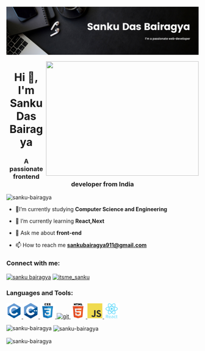 ![logo](https://github.com/Sanku-Bairagya/Sanku-Bairagya/blob/main/Purple%20Gradient%20Digital%20Marketing%20LinkedIn%20Banner.png)

<img align=right width=400px height=300px src="https://cdn.dribbble.com/users/1162077/screenshots/3848914/programmer.gif">
<h1 align="center">Hi 👋, I'm Sanku Das Bairagya</h1>
<h3 align="center">A passionate frontend developer from India</h3>

<p align="left"> <img src="https://komarev.com/ghpvc/?username=sanku-bairagya&label=Profile%20views&color=0e75b6&style=flat" alt="sanku-bairagya" /> </p>

- 🏫I’m currently studying **Computer Science and Engineering**

- 🌱 I’m currently learning **React,Next**

- 💬 Ask me about **front-end**

- 📫 How to reach me **sankubairagya911@gmail.com**

<h3 align="left">Connect with me:</h3>
<p align="left">
<a href="https://linkedin.com/in/sanku bairagya" target="blank"><img align="center" src="https://raw.githubusercontent.com/rahuldkjain/github-profile-readme-generator/master/src/images/icons/Social/linked-in-alt.svg" alt="sanku bairagya" height="30" width="40" /></a>
<a href="https://instagram.com/itsme_sanku" target="blank"><img align="center" src="https://raw.githubusercontent.com/rahuldkjain/github-profile-readme-generator/master/src/images/icons/Social/instagram.svg" alt="itsme_sanku" height="30" width="40" /></a>
</p>

<h3 align="left">Languages and Tools:</h3>
<p align="left"> <a href="https://www.cprogramming.com/" target="_blank" rel="noreferrer"> <img src="https://raw.githubusercontent.com/devicons/devicon/master/icons/c/c-original.svg" alt="c" width="40" height="40"/> </a> <a href="https://www.w3schools.com/cpp/" target="_blank" rel="noreferrer"> <img src="https://raw.githubusercontent.com/devicons/devicon/master/icons/cplusplus/cplusplus-original.svg" alt="cplusplus" width="40" height="40"/> </a> <a href="https://www.w3schools.com/css/" target="_blank" rel="noreferrer"> <img src="https://raw.githubusercontent.com/devicons/devicon/master/icons/css3/css3-original-wordmark.svg" alt="css3" width="40" height="40"/> </a> <a href="https://git-scm.com/" target="_blank" rel="noreferrer"> <img src="https://www.vectorlogo.zone/logos/git-scm/git-scm-icon.svg" alt="git" width="40" height="40"/> </a> <a href="https://www.w3.org/html/" target="_blank" rel="noreferrer"> <img src="https://raw.githubusercontent.com/devicons/devicon/master/icons/html5/html5-original-wordmark.svg" alt="html5" width="40" height="40"/> </a> <a href="https://developer.mozilla.org/en-US/docs/Web/JavaScript" target="_blank" rel="noreferrer"> <img src="https://raw.githubusercontent.com/devicons/devicon/master/icons/javascript/javascript-original.svg" alt="javascript" width="40" height="40"/> </a> <a href="https://reactjs.org/" target="_blank" rel="noreferrer"> <img src="https://raw.githubusercontent.com/devicons/devicon/master/icons/react/react-original-wordmark.svg" alt="react" width="40" height="40"/> </a> </p>

<p><img align="left" src="https://github-readme-stats.vercel.app/api/top-langs?username=sanku-bairagya&show_icons=true&locale=en&layout=compact" alt="sanku-bairagya" /></p>

<p>&nbsp;<img align="center" src="https://github-readme-stats.vercel.app/api?username=sanku-bairagya&show_icons=true&locale=en" alt="sanku-bairagya" /></p>

<p><img align="center" src="https://github-readme-streak-stats.herokuapp.com/?user=sanku-bairagya&" alt="sanku-bairagya" /></p>
